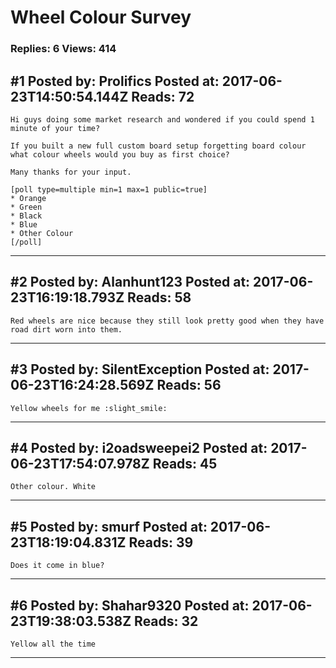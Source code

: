 # Wheel Colour Survey

### Replies: 6 Views: 414

## \#1 Posted by: Prolifics Posted at: 2017-06-23T14:50:54.144Z Reads: 72

```
Hi guys doing some market research and wondered if you could spend 1 minute of your time?

If you built a new full custom board setup forgetting board colour what colour wheels would you buy as first choice?

Many thanks for your input.

[poll type=multiple min=1 max=1 public=true]
* Orange
* Green
* Black
* Blue
* Other Colour
[/poll]
```

---
## \#2 Posted by: Alanhunt123 Posted at: 2017-06-23T16:19:18.793Z Reads: 58

```
Red wheels are nice because they still look pretty good when they have road dirt worn into them.
```

---
## \#3 Posted by: SilentException Posted at: 2017-06-23T16:24:28.569Z Reads: 56

```
Yellow wheels for me :slight_smile:
```

---
## \#4 Posted by: i2oadsweepei2 Posted at: 2017-06-23T17:54:07.978Z Reads: 45

```
Other colour. White
```

---
## \#5 Posted by: smurf Posted at: 2017-06-23T18:19:04.831Z Reads: 39

```
Does it come in blue?
```

---
## \#6 Posted by: Shahar9320 Posted at: 2017-06-23T19:38:03.538Z Reads: 32

```
Yellow all the time
```

---
